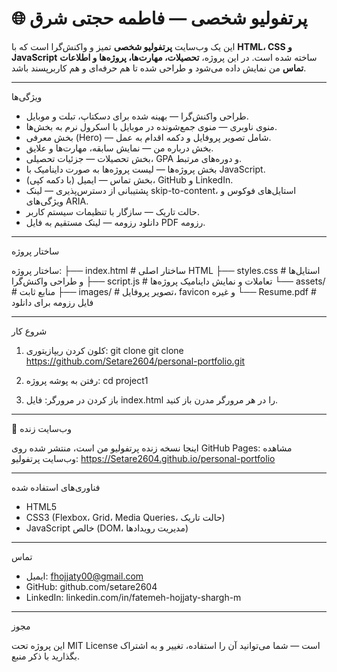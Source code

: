 # 🌐 پرتفولیو شخصی — فاطمه حجتی شرق

این یک وب‌سایت **پرتفولیو شخصی** تمیز و واکنش‌گرا است که با **HTML، CSS و JavaScript** ساخته شده است.
در این پروژه، **تحصیلات، مهارت‌ها، پروژه‌ها و اطلاعات تماس** من نمایش داده می‌شود و طراحی شده تا هم حرفه‌ای و هم کاربرپسند باشد.

---

ویژگی‌ها

- طراحی واکنش‌گرا — بهینه شده برای دسکتاپ، تبلت و موبایل.
- منوی ناوبری — منوی جمع‌شونده در موبایل با اسکرول نرم به بخش‌ها.
- بخش معرفی (Hero) — شامل تصویر پروفایل و دکمه اقدام به عمل.
- بخش درباره من — نمایش سابقه، مهارت‌ها و علایق.
- بخش تحصیلات — جزئیات تحصیلی، GPA و دوره‌های مرتبط.
- بخش پروژه‌ها — لیست پروژه‌ها به صورت داینامیک با JavaScript.
- بخش تماس — ایمیل (با دکمه کپی)، GitHub و LinkedIn.
- پشتیبانی از دسترس‌پذیری — لینک skip-to-content، استایل‌های فوکوس و ویژگی‌های ARIA.
- حالت تاریک — سازگار با تنظیمات سیستم کاربر.
- دانلود رزومه — لینک مستقیم به فایل PDF رزومه.

---

ساختار پروژه

ساختار پروژه:
├── index.html        # ساختار اصلی HTML
├── styles.css        # استایل‌ها و طراحی واکنش‌گرا
├── script.js         # تعاملات و نمایش داینامیک پروژه‌ها
└── assets/           # منابع ثابت
    ├── images/       # تصویر پروفایل، favicon و غیره
    └── Resume.pdf    # فایل رزومه برای دانلود

---

شروع کار

1. کلون کردن ریپازیتوری:
git clone git clone https://github.com/Setare2604/personal-portfolio.git
2. رفتن به پوشه پروژه:
cd project1

3. باز کردن در مرورگر:
فایل index.html را در هر مرورگر مدرن باز کنید.

---

🔗 وب‌سایت زنده

اینجا نسخه زنده پرتفولیو من است، منتشر شده روی GitHub Pages:
مشاهده وب‌سایت پرتفولیو: https://Setare2604.github.io/personal-portfolio

---

فناوری‌های استفاده شده

- HTML5
- CSS3 (Flexbox، Grid، Media Queries، حالت تاریک)
- JavaScript خالص (DOM، مدیریت رویدادها)

---

تماس

- ایمیل: fhojjaty00@gmail.com
- GitHub: github.com/setare2604
- LinkedIn: linkedin.com/in/fatemeh-hojjaty-shargh-m

---

مجوز

این پروژه تحت MIT License است — شما می‌توانید آن را استفاده، تغییر و به اشتراک بگذارید با ذکر منبع.

